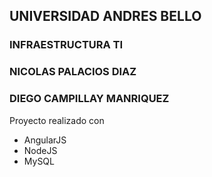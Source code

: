 ## UNIVERSIDAD ANDRES BELLO
### INFRAESTRUCTURA TI
### NICOLAS PALACIOS DIAZ
### DIEGO CAMPILLAY MANRIQUEZ


Proyecto realizado con

- AngularJS
- NodeJS
- MySQL

